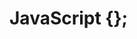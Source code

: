 # JavaScript {};


 







<!--
push()
- thêm các mục mới vào cuối một mảng. 
- thay đổi độ dài của mảng, trả về độ dài mới.

pop()
- loại bỏ (bật) phần tử cuối cùng của một mảng.
- thay đổi mảng ban đầu, trả về phần tử bị loại bỏ.

shift()
- loại bỏ mục đầu tiên của một mảng.
- thay đổi mảng ban đầu, trả về phần tử đã thay đổi.



slice()
- trả về các phần tử đã chọn trong một mảng, dưới dạng một mảng mới.
- chọn từ một điểm bắt đầu nhất định, cho đến một điểm kết thúc nhất định (không bao gồm: bỏ qua phần tử cuối) .
- không thay đổi mảng ban đầu.
### details
array.slice(a)
array.slice(a, b)
a là Vị trí bắt đầu. Mặc định là 0. Số âm chọn từ cuối mảng.
b Không bắt buộc. Vị trí kết thúc. Mặc định là phần tử cuối cùng. Số âm chọn từ cuối mảng.


splice()
- thêm vào / hoặc loại bỏ các phần tử mảng.
- ghi đè lên mảng ban đầu, trả về một mảng chứa tất cả những phần tử đã bị xóa

### details
splice(a)
splice(a, b)
splice(a, b, c, ....,d)
a là vị trí chỉ mục bắt đầu thay thế.
b là số phần tử sẽ bị lại bỏ, tính tử vị trí chỉ mục a
c, ....,d các phần tử sẽ được thêm vào từ vị trí. 



unshift()
- thêm các phần tử mới vào đầu mảng. 
- ghi đè lên mảng ban đầu.

keys()
- trả về một đối tượng Array Iterator với các khóa của một mảng (0, 1, 2, 3, ....).
- không thay đổi mảng ban đầu



toString()
- trả về một chuỗi với các giá trị mảng được phân tách bằng dấu phẩy.
- không thay đổi mảng ban đầu.

valueOf()
- thức trả về chính mảng.
- không thay đổi mảng ban đầu.

includes()
- trả về true nếu một mảng chứa một giá trị được chỉ định.
- trả về false nếu giá trị không được tìm thấy.
- có phân biệt chữ hoa chữ thường.


sort()
xếp các phần tử của một mảng.
ghi đè lên mảng ban đầu.
xếp các phần tử dưới dạng chuỗi theo thứ tự bảng chữ cái và tăng dần.



split()
- chia một chuỗi thành một mảng các chuỗi con.
- trả về mảng mới.
- không thay đổi chuỗi ban đầu.
### details
string.split(): trả về mảng ban đầu
string.split(a)
string.split(a, b)
a là Một chuỗi hoặc biểu thức chính quy (dk) để sử dụng để tách.
b là Một số nguyên giới hạn số lần tách, các mặt hàng sau khi giới hạn sẽ bị loại trừ.


join()
- trả về một mảng dưới dạng một chuỗi.
- không thay đổi mảng ban đầu.
- Bất kỳ dấu phân cách nào cũng có thể được chỉ định. 
- Giá trị mặc định là dấu phẩy (,).
### details
join(' ')
Dấu phân tách sẽ được sử dụng, Mặc định là dấu phẩy.




map () 
tạo một mảng mới từ việc gọi một hàm cho mọi phần tử của mảng.
không thực thi hàm cho các phần tử trống.
không thay đổi mảng ban đầu.
### details
array.map(function(currentValue, index, arr), thisValue)
function()là Một hàm được chạy cho mỗi phần tử mảng.
currentValue là Giá trị của phần tử hiện tại.
index là Chỉ mục của phần tử hiện tại
arr là Mảng của phần tử hiện tại.
thisValue là Một giá trị được truyền cho hàm sẽ được sử dụng làm giá trị this của nó.


filter () 
tạo một mảng mới chứa đầy các phần tử vượt qua bài kiểm tra do một hàm cung cấp.
không thực thi hàm cho các phần tử trống.
không thay đổi mảng ban đầu ..
### details
array.filter(function(currentValue, index, arr), thisValue)



filter()
- trả vể tất cả các phần tử có trong điều kiện filter
- trả về 1 mảng mới


findIndex() - Tìm index(vị trí) của phần tử thỏa mãn điều kiện chỉ định trong mảng JavaScript
find() - Tìm giá trị của phần tử thỏa mãn điều kiện chỉ định trong mảng JavaScript





concat()
nối (nối) hai hoặc nhiều mảng.
trả về một mảng mới, chứa các mảng đã nối.
không thay đổi các mảng hiện có.




indexOf() 
trả về chỉ mục đầu tiên của một giá trị được chỉ định.
trả về -1 nếu giá trị không được tìm thấy.
### details   
array.indexOf(item, start)
item là Giá trị cần tìm kiếm
start - bắt đầu tìm từ chỉ mục





Reduce() 
thực thi một hàm giảm thiểu cho phần tử mảng.
trả về một giá trị duy nhất: kết quả tích lũy của hàm.
không thay đổi mảng ban đầu.



-->



<!-- ## Exports
![image](https://user-images.githubusercontent.com/67332180/151310476-892c7581-e16c-4241-8c65-77e2e378b622.png)


![z3179794452672_1954048a1d2defbca64b436aa1d16a7a](https://user-images.githubusercontent.com/67332180/153788833-02a0b43e-e1b1-440b-ba79-7c5bade835c5.jpg) -->

